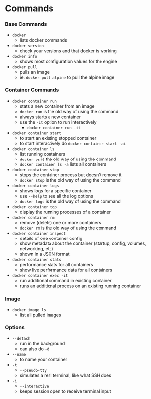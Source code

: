 # Commands

### Base Commands
* `docker`
  * lists docker commands
* `docker version`
  * check your versions and that docker is working
* `docker info`
  * shows most configuration values for the engine
* `docker pull`
  * pulls an image
  * ie. `docker pull alpine` to pull the alpine image

### Container Commands
* `docker container run`
  * stats a new container from an image
  * `docker run` is the old way of using the command
  * always starts a new container
  * use the `-it` option to run interactively
    * `docker container run -it`
* `docker container start`
  * to start an existing stopped container
  * to start interactively do `docker container start -ai`
* `docker container ls`
  * list running containers
  * `docker ps` is the old way of using the command
  * `docker container ls -a` lists all containers
* `docker container stop`
  * stops the container process but doesn't remove it
  * `docker stop` is the old way of using the command
* `docker container logs`
  * shows logs for a specific container
  * use `--help` to see all the log options
  * `docker logs` is the old way of using the command
* `docker container top`
  * display the running processes of a container
* `docker container rm`
  * remove (delete) one or more containers
  * `docker rm` is the old way of using the command
* `docker container inspect`
  * details of one container config
  * show metadata about the container (startup, config, volumes, networking, etc)
  * shown in a JSON format
* `docker container stats`
  * performance stats for all containers
  * show live performance data for all containers
* `docker container exec -it`
  * run additional command in existing container
  * runs an additional process on an existing running container

### Image
* `docker image ls`
  * list all pulled images

### Options
* `--detach`
  * run in the background
  * can also do `-d`
* `--name`
  * to name your container
* `-t`
  * `--pseudo-tty`
  * simulates a real terminal, like what SSH does
* `-i`
  * `--interactive`
  * keeps session open to receive terminal input
